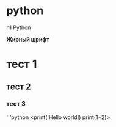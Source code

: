 # python
h1 Python

**Жирный шрифт**

# тест 1
## тест 2
### тест 3
'''python
<print('Hello world!)
print(1+2)>
